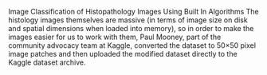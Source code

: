 Image Classification of Histopathology Images Using Built In Algorithms
The histology images themselves are massive (in terms of image size on disk and spatial dimensions when loaded into memory), so in order to make the images easier for us to work with them, Paul Mooney, part of the community advocacy team at Kaggle, converted the dataset to 50×50 pixel image patches and then uploaded the modified dataset directly to the Kaggle dataset archive. 
